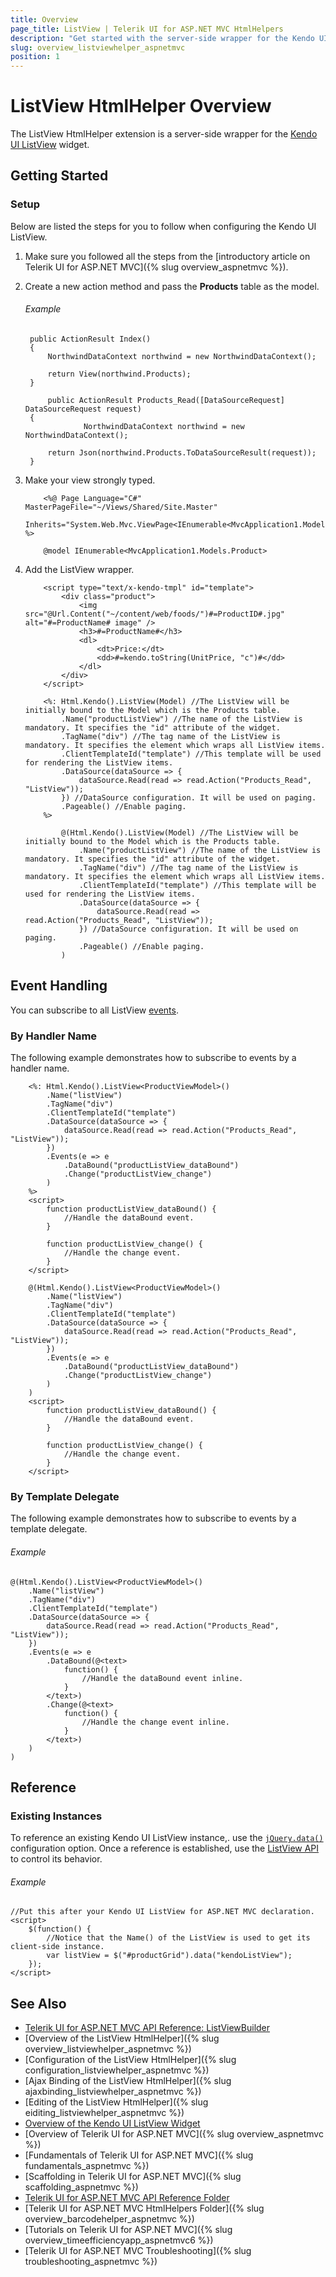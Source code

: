 ```yaml
---
title: Overview
page_title: ListView | Telerik UI for ASP.NET MVC HtmlHelpers
description: "Get started with the server-side wrapper for the Kendo UI ListView widget for ASP.NET MVC."
slug: overview_listviewhelper_aspnetmvc
position: 1
---
```


# ListView HtmlHelper Overview

The ListView HtmlHelper extension is a server-side wrapper for the [Kendo UI ListView](https://demos.telerik.com/kendo-ui/listview/index) widget.

## Getting Started

### Setup

Below are listed the steps for you to follow when configuring the Kendo UI ListView.

1. Make sure you followed all the steps from the [introductory article on Telerik UI for ASP.NET MVC]({% slug overview_aspnetmvc %}).

1. Create a new action method and pass the **Products** table as the model.

    ###### Example

        public ActionResult Index()
        {
            NorthwindDataContext northwind = new NorthwindDataContext();

            return View(northwind.Products);
        }

            public ActionResult Products_Read([DataSourceRequest] DataSourceRequest request)
        {
                    NorthwindDataContext northwind = new NorthwindDataContext();

            return Json(northwind.Products.ToDataSourceResult(request));
        }

1. Make your view strongly typed.

    ```ASPX
        <%@ Page Language="C#" MasterPageFile="~/Views/Shared/Site.Master"
            Inherits="System.Web.Mvc.ViewPage<IEnumerable<MvcApplication1.Models.Product>>" %>
    ```
    ```Razor
        @model IEnumerable<MvcApplication1.Models.Product>
    ```

1. Add the ListView wrapper.

    ```Template
        <script type="text/x-kendo-tmpl" id="template">
            <div class="product">
                <img src="@Url.Content("~/content/web/foods/")#=ProductID#.jpg" alt="#=ProductName# image" />
                <h3>#=ProductName#</h3>
                <dl>
                    <dt>Price:</dt>
                    <dd>#=kendo.toString(UnitPrice, "c")#</dd>
                </dl>
            </div>
        </script>
    ```
    ```ASPX
        <%: Html.Kendo().ListView(Model) //The ListView will be initially bound to the Model which is the Products table.
            .Name("productListView") //The name of the ListView is mandatory. It specifies the "id" attribute of the widget.
            .TagName("div") //The tag name of the ListView is mandatory. It specifies the element which wraps all ListView items.
            .ClientTemplateId("template") //This template will be used for rendering the ListView items.
            .DataSource(dataSource => {
                dataSource.Read(read => read.Action("Products_Read", "ListView"));
            }) //DataSource configuration. It will be used on paging.
            .Pageable() //Enable paging.
        %>
    ```
    ```Razor
            @(Html.Kendo().ListView(Model) //The ListView will be initially bound to the Model which is the Products table.
                .Name("productListView") //The name of the ListView is mandatory. It specifies the "id" attribute of the widget.
                .TagName("div") //The tag name of the ListView is mandatory. It specifies the element which wraps all ListView items.
                .ClientTemplateId("template") //This template will be used for rendering the ListView items.
                .DataSource(dataSource => {
                    dataSource.Read(read => read.Action("Products_Read", "ListView"));
                }) //DataSource configuration. It will be used on paging.
                .Pageable() //Enable paging.
            )
    ```

## Event Handling

You can subscribe to all ListView [events](http://docs.telerik.com/kendo-ui/api/javascript/ui/listview#events).

### By Handler Name

The following example demonstrates how to subscribe to events by a handler name.

```ASPX
    <%: Html.Kendo().ListView<ProductViewModel>()
        .Name("listView")
        .TagName("div")
        .ClientTemplateId("template")
        .DataSource(dataSource => {
            dataSource.Read(read => read.Action("Products_Read", "ListView"));
        })
        .Events(e => e
            .DataBound("productListView_dataBound")
            .Change("productListView_change")
        )
    %>
    <script>
        function productListView_dataBound() {
            //Handle the dataBound event.
        }

        function productListView_change() {
            //Handle the change event.
        }
    </script>
```
```Razor
    @(Html.Kendo().ListView<ProductViewModel>()
        .Name("listView")
        .TagName("div")
        .ClientTemplateId("template")
        .DataSource(dataSource => {
            dataSource.Read(read => read.Action("Products_Read", "ListView"));
        })
        .Events(e => e
            .DataBound("productListView_dataBound")
            .Change("productListView_change")
        )
    )
    <script>
        function productListView_dataBound() {
            //Handle the dataBound event.
        }

        function productListView_change() {
            //Handle the change event.
        }
    </script>
```

### By Template Delegate

The following example demonstrates how to subscribe to events by a template delegate.

###### Example

    @(Html.Kendo().ListView<ProductViewModel>()
        .Name("listView")
        .TagName("div")
        .ClientTemplateId("template")
        .DataSource(dataSource => {
            dataSource.Read(read => read.Action("Products_Read", "ListView"));
        })
        .Events(e => e
            .DataBound(@<text>
                function() {
                    //Handle the dataBound event inline.
                }
            </text>)
            .Change(@<text>
                function() {
                    //Handle the change event inline.
                }
            </text>)
        )
    )

## Reference

### Existing Instances

To reference an existing Kendo UI ListView instance,. use the [`jQuery.data()`](http://api.jquery.com/jQuery.data/) configuration option. Once a reference is established, use the [ListView API](http://docs.telerik.com/kendo-ui/api/javascript/ui/listview#methods) to control its behavior.

###### Example

    //Put this after your Kendo UI ListView for ASP.NET MVC declaration.
    <script>
        $(function() {
            //Notice that the Name() of the ListView is used to get its client-side instance.
            var listView = $("#productGrid").data("kendoListView");
        });
    </script>

## See Also

* [Telerik UI for ASP.NET MVC API Reference: ListViewBuilder](http://docs.telerik.com/aspnet-mvc/api/Kendo.Mvc.UI.Fluent/ListViewBuilder)
* [Overview of the ListView HtmlHelper]({% slug overview_listviewhelper_aspnetmvc %})
* [Configuration of the ListView HtmlHelper]({% slug configuration_listviewhelper_aspnetmvc %})
* [Ajax Binding of the ListView HtmlHelper]({% slug ajaxbinding_listviewhelper_aspnetmvc %})
* [Editing of the ListView HtmlHelper]({% slug eiditing_listviewhelper_aspnetmvc %})
* [Overview of the Kendo UI ListView Widget](http://docs.telerik.com/kendo-ui/controls/data-management/listview/overview)
* [Overview of Telerik UI for ASP.NET MVC]({% slug overview_aspnetmvc %})
* [Fundamentals of Telerik UI for ASP.NET MVC]({% slug fundamentals_aspnetmvc %})
* [Scaffolding in Telerik UI for ASP.NET MVC]({% slug scaffolding_aspnetmvc %})
* [Telerik UI for ASP.NET MVC API Reference Folder](http://docs.telerik.com/aspnet-mvc/api/Kendo.Mvc/AggregateFunction)
* [Telerik UI for ASP.NET MVC HtmlHelpers Folder]({% slug overview_barcodehelper_aspnetmvc %})
* [Tutorials on Telerik UI for ASP.NET MVC]({% slug overview_timeefficiencyapp_aspnetmvc6 %})
* [Telerik UI for ASP.NET MVC Troubleshooting]({% slug troubleshooting_aspnetmvc %})
